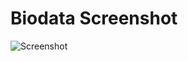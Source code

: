 # Biodata Screenshot
![Screenshot](https://user-images.githubusercontent.com/120078202/235461159-d381bd06-dc96-4c07-b0c4-d7267a3dba8d.png)
